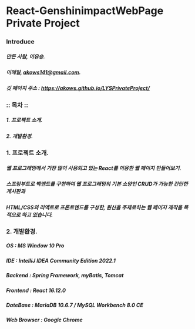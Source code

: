 # React-GenshinimpactWebPage Private Project

### Introduce
##### 만든 사람, 이유승.
##### 이메일, akows141@gmail.com.

##### 깃 페이지 주소 : https://akows.github.io/LYSPrivateProject/

### :: 목차 ::

##### 1. 프로젝트 소개.
##### 2. 개발환경.
  
### 1. 프로젝트 소개.

##### 웹 프로그래밍에서 가장 많이 사용되고 있는 React를 이용한 웹 페이지 만들어보기.
##### 스프링부트로 백엔드를 구현하여 웹 프로그래밍의 기본 소양인 CRUD가 가능한 간단한 게시판과 
##### HTML/CSS와 리액트로 프론트엔드를 구성한, 원신을 주제로하는 웹 페이지 제작을 목적으로 하고 있습니다.

### 2. 개발환경.

##### OS : MS Window 10 Pro
##### IDE : IntelliJ IDEA Community Edition 2022.1
##### Backend : Spring Framework, myBatis, Tomcat
##### Frontend : React 16.12.0
##### DateBase : MariaDB 10.6.7 / MySQL Workbench 8.0 CE
##### Web Browser : Google Chrome
